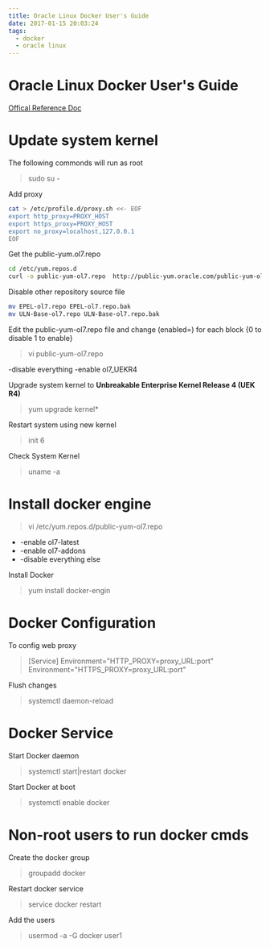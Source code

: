 ```yaml
---
title: Oracle Linux Docker User's Guide
date: 2017-01-15 20:03:24
tags:
  - docker
  - oracle linux
---
```


# Oracle Linux Docker User's Guide

[Offical Reference Doc](https://docs.oracle.com/cd/E52668_01/E75728/html/section_kfy_f2z_fp2.html)

# Update system kernel

The following commonds will run as root
> sudo su -


Add proxy
```bash
cat > /etc/profile.d/proxy.sh <<- EOF
export http_proxy=PROXY_HOST
export https_proxy=PROXY_HOST
export no_proxy=localhost,127.0.0.1
EOF
```

Get the public-yum.ol7.repo
```bash
cd /etc/yum.repos.d
curl -o public-yum-ol7.repo  http://public-yum.oracle.com/public-yum-ol7.repo 
```

Disable other repository source file
```bash
mv EPEL-ol7.repo EPEL-ol7.repo.bak
mv ULN-Base-ol7.repo ULN-Base-ol7.repo.bak
```

Edit the public-yum-ol7.repo file and change (enabled=) for each block {0 to disable 1 to enable}
> vi public-yum-ol7.repo

-disable everything
-enable ol7_UEKR4

Upgrade system kernel to **Unbreakable Enterprise Kernel Release 4 (UEK R4)**
> yum upgrade kernel*


Restart system using new kernel
> init 6

Check System Kernel
> uname -a


# Install docker engine

> vi /etc/yum.repos.d/public-yum-ol7.repo

- -enable ol7-latest
- -enable ol7-addons
- -disable everything else

Install Docker
> yum install docker-engin


# Docker Configuration

To config web proxy
> [Service]
> Environment="HTTP_PROXY=proxy_URL:port"
> Environment="HTTPS_PROXY=proxy_URL:port"

Flush changes
> systemctl daemon-reload


# Docker Service

Start Docker daemon
> systemctl start|restart docker


Start Docker at boot
> systemctl enable docker


# Non-root users to run docker cmds

Create the docker group
> groupadd docker

Restart docker service
> service docker restart


Add the users
> usermod -a -G docker user1

